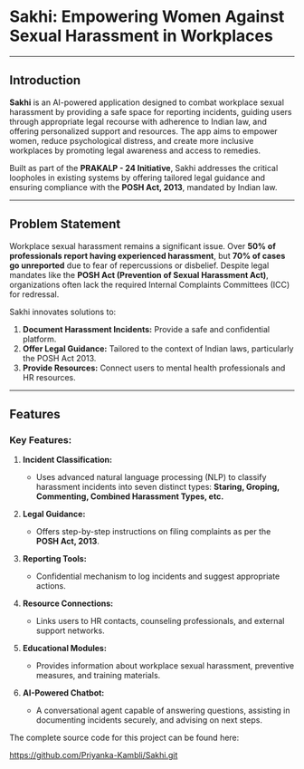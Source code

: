 # **Sakhi: Empowering Women Against Sexual Harassment in Workplaces**

---

## **Introduction**

**Sakhi** is an AI-powered application designed to combat workplace sexual harassment by providing a safe space for reporting incidents, guiding users through appropriate legal recourse with adherence to Indian law, and offering personalized support and resources. The app aims to empower women, reduce psychological distress, and create more inclusive workplaces by promoting legal awareness and access to remedies.

Built as part of the **PRAKALP - 24 Initiative**, Sakhi addresses the critical loopholes in existing systems by offering tailored legal guidance and ensuring compliance with the **POSH Act, 2013**, mandated by Indian law.

---

## **Problem Statement**

Workplace sexual harassment remains a significant issue. Over **50% of professionals report having experienced harassment**, but **70% of cases go unreported** due to fear of repercussions or disbelief. Despite legal mandates like the **POSH Act (Prevention of Sexual Harassment Act)**, organizations often lack the required Internal Complaints Committees (ICC) for redressal.

Sakhi innovates solutions to:
1. **Document Harassment Incidents:** Provide a safe and confidential platform.
2. **Offer Legal Guidance:** Tailored to the context of Indian laws, particularly the POSH Act 2013.
3. **Provide Resources:** Connect users to mental health professionals and HR resources.

---

## **Features**

### Key Features:
1. **Incident Classification:** 
   - Uses advanced natural language processing (NLP) to classify harassment incidents into seven distinct types: **Staring, Groping, Commenting, Combined Harassment Types, etc.**
  
2. **Legal Guidance:**
   - Offers step-by-step instructions on filing complaints as per the **POSH Act, 2013**.
  
3. **Reporting Tools:**
   - Confidential mechanism to log incidents and suggest appropriate actions.
  
4. **Resource Connections:**
   - Links users to HR contacts, counseling professionals, and external support networks.
  
5. **Educational Modules:**
   - Provides information about workplace sexual harassment, preventive measures, and training materials.

6. **AI-Powered Chatbot:**
   - A conversational agent capable of answering questions, assisting in documenting incidents securely, and advising on next steps.
  

The complete source code for this project can be found here:

https://github.com/Priyanka-Kambli/Sakhi.git
